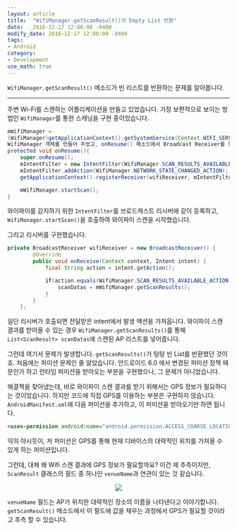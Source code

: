 ```yaml
---
layout: article
title:  "WifiManager.getScanResult()의 Empty List 반환"
date:   2016-12-17 12:00:00 -0400
modify_date: 2016-12-17 12:00:00 -0400
tags:
- Android
category: 
- Development
use_math: true
---
```


`WifiManager.getScanResult()` 메소드가 빈 리스트를 반환하는 문제를 알아봅니다.

<!--more-->
-----
주변 Wi-Fi를 스캔하는 어플리케이션을 만들고 있었습니다. 가장 보편적으로 보이는 방법인 `WifiManager`를 통한 스캐닝을 구현 중이었습니다.

```java
mWifiManager = 
(WifiManager)getApplicationContext().getSystemService(Context.WIFI_SERVICE)
WifiManager 객체를 만들어 주었고, onResume() 메소드에서 Broadcast Receiver를 등록해 주었습니다.
protected void onResume(){
    super.onResume();
    mIntentFilter = new IntentFilter(WifiManager.SCAN_RESULTS_AVAILABLE_ACTION);
    mIntentFilter.addAction(WifiManager.NETWORK_STATE_CHANGED_ACTION);
    getApplicationContext().registerReceiver(wifiReceiver, mIntentFilter);

    mWifiManager.startScan();
}
```

와이파이를 감지하기 위한 `IntentFilter`를 브로드캐스트 리시버에 같이 등록하고, `WifiManager.startScan()`을 호출하여 와이파이 스캔을 시작했습니다.

그리고 리시버를 구현했습니다.

```java
private BroadcastReceiver wifiReceiver = new BroadcastReceiver() {
        @Override
        public void onReceive(Context context, Intent intent) {
            final String action = intent.getAction();

            if(action.equals(WifiManager.SCAN_RESULTS_AVAILABLE_ACTION)){
                scanDatas = mWifiManager.getScanResults();
            }
        }
    };
```

일단 리시버가 호출되면 전달받은 intent에서 발생 액션을 가져옵니다. 와이파이 스캔 결과를 받아올 수 있는 경우 `WifiManager.getScanResults()`를 통해 `List<ScanResult> scanDatas`에 스캔된 AP 리스트를 넣어줍니다.

그런데 여기서 문제가 발생합니다. `getScanResults()`가 텅텅 빈 List를 반환했던 것이죠. 처음에는 퍼미션 문제인 줄 알았습니다. 안드로이드 6.0 에서 변경된 퍼미션 정책 때문인가 하고 런타임 퍼미션을 받아오는 부분을 구현했으나, 그 문제가 아니었습니다.

해결책을 찾아냈는데, 바로 와이파이 스캔 결과를 받기 위해서는 GPS 정보가 필요하다는 것이었습니다. 하지만 코드에 직접 GPS를 이용하는 부분은 구현하지 않습니다. `AndroidManifest.xml`에 다음 퍼미션을 추가하고, 이 퍼미션을 받아오기만 하면 됩니다.

```xml
<uses-permission android:name="android.permission.ACCESS_COARSE_LOCATION"/>
```

익히 아시듯이, 저 퍼미션은 GPS를 통해 현재 디바이스의 대략적인 위치를 가져올 수 있게 하는 퍼미션입니다.

그런데, 대체 왜 Wifi 스캔 결과에 GPS 정보가 필요할까요?
이건 제 추측이지만, `ScanResult` 클래스의 필드 중 하나인 `venueName`과 연관이 있는 것 같습니다.

<p align="center"><image src="/assets/posts/images/27/figure1.png"/></p>

`venueName` 필드는 AP가 위치한 대략적인 장소의 이름을 나타낸다고 이야기합니다. `getScanResult()` 메소드에서 이 필드에 값을 채우는 과정에서 GPS가 필요할 것이라고 추측 할 수 있습니다.
